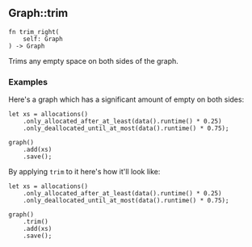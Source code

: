 ## Graph::trim

```rhai
fn trim_right(
    self: Graph
) -> Graph
```

Trims any empty space on both sides of the graph.

### Examples

Here's a graph which has a significant amount of empty on both sides:

```rhai,%run,%hide-code
let xs = allocations()
    .only_allocated_after_at_least(data().runtime() * 0.25)
    .only_deallocated_until_at_most(data().runtime() * 0.75);

graph()
    .add(xs)
    .save();
```

By applying `trim` to it here's how it'll look like:

```rhai,%run,%hide-code
let xs = allocations()
    .only_allocated_after_at_least(data().runtime() * 0.25)
    .only_deallocated_until_at_most(data().runtime() * 0.75);

graph()
    .trim()
    .add(xs)
    .save();
```
